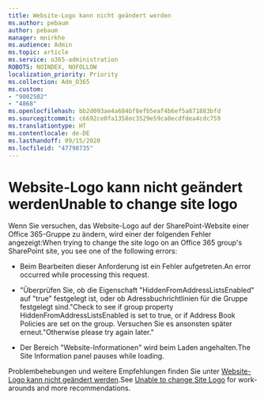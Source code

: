 ```yaml
---
title: Website-Logo kann nicht geändert werden
ms.author: pebaum
author: pebaum
manager: mnirkhe
ms.audience: Admin
ms.topic: article
ms.service: o365-administration
ROBOTS: NOINDEX, NOFOLLOW
localization_priority: Priority
ms.collection: Adm_O365
ms.custom:
- "9002502"
- "4868"
ms.openlocfilehash: bb2d093ae4a684bf8efb5eaf4b6ef5a871883bfd
ms.sourcegitcommit: c6692ce0fa1358ec3529e59ca0ecdfdea4cdc759
ms.translationtype: HT
ms.contentlocale: de-DE
ms.lasthandoff: 09/15/2020
ms.locfileid: "47798735"
---
```

# <a name="unable-to-change-site-logo"></a><span data-ttu-id="86993-102">Website-Logo kann nicht geändert werden</span><span class="sxs-lookup"><span data-stu-id="86993-102">Unable to change site logo</span></span>

<span data-ttu-id="86993-103">Wenn Sie versuchen, das Website-Logo auf der SharePoint-Website einer Office 365-Gruppe zu ändern, wird einer der folgenden Fehler angezeigt:</span><span class="sxs-lookup"><span data-stu-id="86993-103">When trying to change the site logo on an Office 365 group's SharePoint site, you see one of the following errors:</span></span>

- <span data-ttu-id="86993-104">Beim Bearbeiten dieser Anforderung ist ein Fehler aufgetreten.</span><span class="sxs-lookup"><span data-stu-id="86993-104">An error occurred while processing this request.</span></span>

- <span data-ttu-id="86993-105">"Überprüfen Sie, ob die Eigenschaft "HiddenFromAddressListsEnabled" auf "true" festgelegt ist, oder ob Adressbuchrichtlinien für die Gruppe festgelegt sind.</span><span class="sxs-lookup"><span data-stu-id="86993-105">"Check to see if group property HiddenFromAddressListsEnabled is set to true, or if Address Book Policies are set on the group.</span></span> <span data-ttu-id="86993-106">Versuchen Sie es ansonsten später erneut."</span><span class="sxs-lookup"><span data-stu-id="86993-106">Otherwise please try again later."</span></span>

- <span data-ttu-id="86993-107">Der Bereich "Website-Informationen" wird beim Laden angehalten.</span><span class="sxs-lookup"><span data-stu-id="86993-107">The Site Information panel pauses while loading.</span></span>

<span data-ttu-id="86993-108">Problembehebungen und weitere Empfehlungen finden Sie unter [Website-Logo kann nicht geändert werden](https://docs.microsoft.com/sharepoint/troubleshoot/sites/error-when-changing-o365-site-logo).</span><span class="sxs-lookup"><span data-stu-id="86993-108">See [Unable to change Site Logo](https://docs.microsoft.com/sharepoint/troubleshoot/sites/error-when-changing-o365-site-logo) for work-arounds and more recommendations.</span></span>

